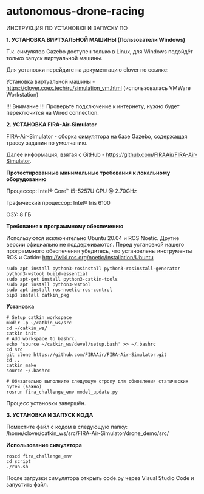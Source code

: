 # autonomous-drone-racing

ИНСТРУКЦИЯ ПО УСТАНОВКЕ И ЗАПУСКУ ПО

**1. УСТАНОВКА ВИРТУАЛЬНОЙ МАШИНЫ (Пользователи Windows)**

  Т.к. симулятор Gazebo доступен только в Linux, для Windows подойдёт только запуск виртуальной машины.
  
  Для установки перейдите на документацию clover по ссылке:
  
  Установка виртуальной машины - https://clover.coex.tech/ru/simulation_vm.html (использовалась VMWare Workstation)

  !!! Внимание !!! Проверьте подключение к интернету, нужно будет переключится на Wired connection.

  **2. УСТАНОВКА FIRA-Air-Simulator**

  FIRA-Air-Simulator - сборка симулятора на базе Gazebo, содержащая трассу задания по умолчанию.

  Далее информация, взятая с GitHub - https://github.com/FIRAAir/FIRA-Air-Simulator.

  **Протестированные минимальные требования к локальному оборудованию**
  
  Процессор: Intel® Core™ i5-5257U CPU @ 2.70GHz
  
  Графический процессор: Intel® Iris 6100
  
  ОЗУ: 8 ГБ

  **Требования к программному обеспечению**

  Используются исключительно Ubuntu 20.04 и ROS Noetic. Другие версии официально не поддерживаются. 
  Перед установкой нашего программного обеспечения убедитесь, что установлены инструменты ROS и Catkin: http://wiki.ros.org/noetic/Installation/Ubuntu
  
    sudo apt install python3-rosinstall python3-rosinstall-generator python3-wstool build-essential
    sudo apt-get install python3-catkin-tools
    sudo apt install python3-wstool
    sudo apt install ros-noetic-ros-control
    pip3 install catkin_pkg
  
  **Установка**

    # Setup catkin workspace
    mkdir -p ~/catkin_ws/src
    cd ~/catkin_ws/
    catkin init
    # Add workspace to bashrc.
    echo 'source ~/catkin_ws/devel/setup.bash' >> ~/.bashrc
    cd src
    git clone https://github.com/FIRAAir/FIRA-Air-Simulator.git
    cd ..
    catkin_make
    source ~/.bashrc

    # Обязательно выполните следующую строку для обновления статических путей (важно)
    rosrun fira_challenge_env model_update.py

  Процесс установки завершён.

  **3. УСТАНОВКА И ЗАПУСК КОДА**

  Поместите файл с кодом в следующую папку: /home/clover/catkin_ws/src/FIRA-Air-Simulator/drone_demo/src/

  **Использование симулятора**

    roscd fira_challenge_env
    cd script
    ./run.sh

  После загрузки симулятора открыть code.py через Visual Studio Code и запустить файл.
